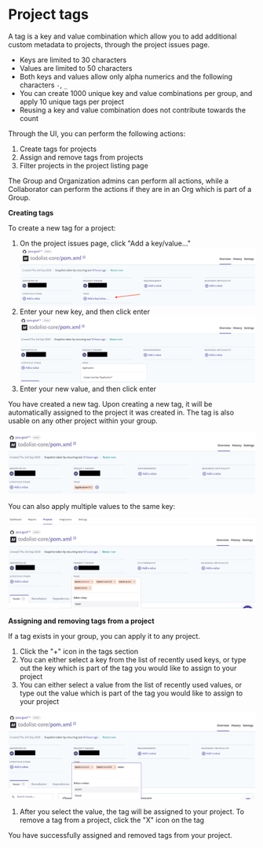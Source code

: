 # Project tags

A tag is a key and value combination which allow you to add additional custom metadata to projects, through the project issues page.

* Keys are limited to 30 characters
* Values are limited to 50 characters
* Both keys and values allow only alpha numerics and the following characters `-`, `_`
* You can create 1000 unique key and value combinations per group, and apply 10 unique tags per project 
* Reusing a key and value combination does not contribute towards the count

Through the UI, you can perform the following actions:

1. Create tags for projects
2. Assign and remove tags from projects
3. Filter projects in the project listing page

The Group and Organization admins can perform all actions, while a Collaborator can perform the actions if they are in an Org which is part of a Group.

**Creating tags**

To create a new tag for a project:

1. On the project issues page, click "Add a key/value..."![Screenshot\_2020-09-29\_at\_17.39.02.png](../../.gitbook/assets/screenshot_2020-09-29_at_17.39.02.png)
2. Enter your new key, and then click enter![Screenshot\_2020-09-29\_at\_17.53.20.png](../../.gitbook/assets/screenshot_2020-09-29_at_17.53.20.png)
3. Enter your new value, and then click enter

You have created a new tag. Upon creating a new tag, it will be automatically assigned to the project it was created in. The tag is also usable on any other project within your group.

![Screenshot\_2020-09-29\_at\_17.58.47.png](../../.gitbook/assets/screenshot_2020-09-29_at_17.58.47.png)

You can also apply multiple values to the same key:

![](../../.gitbook/assets/screenshot_2020-09-29_at_18.04.30.png)

**Assigning and removing tags from a project**

If a tag exists in your group, you can apply it to any project.

1. Click the "+" icon in the tags section
2. You can either select a key from the list of recently used keys, or type out the key which is part of the tag you would like to assign to your project 
3. You can either select a value from the list of recently used values, or type out the value which is part of the tag you would like to assign to your project

![Screenshot\_2020-09-29\_at\_18.14.44.png](../../.gitbook/assets/screenshot_2020-09-29_at_18.14.44.png)
1. After you select the value, the tag will be assigned to your project. To remove a tag from a project, click the "X" icon on the tag 

You have successfully assigned and removed tags from your project.

